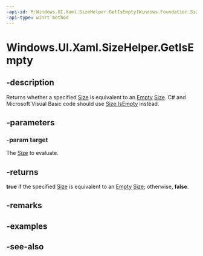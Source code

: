 ```yaml
---
-api-id: M:Windows.UI.Xaml.SizeHelper.GetIsEmpty(Windows.Foundation.Size)
-api-type: winrt method
---
```


<!-- Method syntax
public bool GetIsEmpty(Windows.Foundation.Size target)
-->

# Windows.UI.Xaml.SizeHelper.GetIsEmpty

## -description

 Returns whether a specified [Size](../windows.foundation/size.md) is equivalent to an [Empty](sizehelper_empty.md) [Size](../windows.foundation/size.md). C# and Microsoft Visual Basic code should use [Size.IsEmpty](/dotnet/api/windows.foundation.size.isempty?view=dotnet-uwp-10.0&preserve-view=true) instead.



## -parameters

### -param target

The [Size](../windows.foundation/size.md) to evaluate.

## -returns

 **true** if the specified [Size](../windows.foundation/size.md) is equivalent to an [Empty](sizehelper_empty.md) [Size](../windows.foundation/size.md); otherwise, **false**.

## -remarks

## -examples

## -see-also
